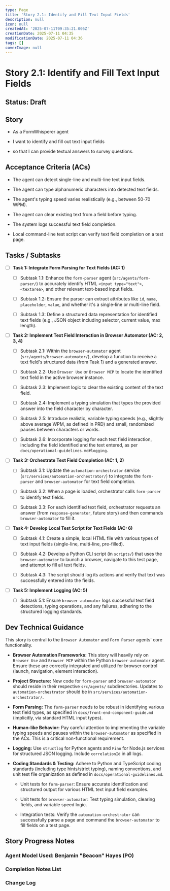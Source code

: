 ```yaml
---
type: Page
title: 'Story 2.1: Identify and Fill Text Input Fields'
description: null
icon: null
createdAt: '2025-07-11T09:35:21.005Z'
creationDate: 2025-07-11 04:35
modificationDate: 2025-07-11 04:36
tags: []
coverImage: null
---
```


# Story 2.1: Identify and Fill Text Input Fields

## Status: Draft

## Story

- As a FormWhisperer agent

- I want to identify and fill out text input fields

- so that I can provide textual answers to survey questions.

## Acceptance Criteria (ACs)

- The agent can detect single-line and multi-line text input fields.

- The agent can type alphanumeric characters into detected text fields.

- The agent's typing speed varies realistically (e.g., between 50-70 WPM).

- The agent can clear existing text from a field before typing.

- The system logs successful text field completion.

- Local command-line test script can verify text field completion on a test page.

## Tasks / Subtasks

- [ ] **Task 1: Integrate Form Parsing for Text Fields (AC: 1)**

    - [ ] Subtask 1.1: Enhance the `form-parser` agent (`src/agents/form-parser/`) to accurately identify HTML `<input type="text">`, `<textarea>`, and other relevant text-based input fields.

    - [ ] Subtask 1.2: Ensure the parser can extract attributes like `id`, `name`, `placeholder`, `value`, and whether it's a single-line or multi-line field.

    - [ ] Subtask 1.3: Define a structured data representation for identified text fields (e.g., JSON object including selector, current value, max length).

- [ ] **Task 2: Implement Text Field Interaction in Browser Automator (AC: 2, 3, 4)**

    - [ ] Subtask 2.1: Within the `browser-automator` agent (`src/agents/browser-automator/`), develop a function to receive a text field's structured data (from Task 1) and a generated answer.

    - [ ] Subtask 2.2: Use `Browser Use` or `Browser MCP` to locate the identified text field in the active browser instance.

    - [ ] Subtask 2.3: Implement logic to clear the existing content of the text field.

    - [ ] Subtask 2.4: Implement a typing simulation that types the provided answer into the field character by character.

    - [ ] Subtask 2.5: Introduce realistic, variable typing speeds (e.g., slightly above average WPM, as defined in PRD) and small, randomized pauses between characters or words.

    - [ ] Subtask 2.6: Incorporate logging for each text field interaction, including the field identified and the text entered, as per `docs/operational-guidelines.md#logging`.

- [ ] **Task 3: Orchestrate Text Field Completion (AC: 1, 2)**

    - [ ] Subtask 3.1: Update the `automation-orchestrator` service (`src/services/automation-orchestrator/`) to integrate the `form-parser` and `browser-automator` for text field completion.

    - [ ] Subtask 3.2: When a page is loaded, orchestrator calls `form-parser` to identify text fields.

    - [ ] Subtask 3.3: For each identified text field, orchestrator requests an answer (from `response-generator`, future story) and then commands `browser-automator` to fill it.

- [ ] **Task 4: Develop Local Test Script for Text Fields (AC: 6)**

    - [ ] Subtask 4.1: Create a simple, local HTML file with various types of text input fields (single-line, multi-line, pre-filled).

    - [ ] Subtask 4.2: Develop a Python CLI script (in `scripts/`) that uses the `browser-automator` to launch a browser, navigate to this test page, and attempt to fill all text fields.

    - [ ] Subtask 4.3: The script should log its actions and verify that text was successfully entered into the fields.

- [ ] **Task 5: Implement Logging (AC: 5)**

    - [ ] Subtask 5.1: Ensure `browser-automator` logs successful text field detections, typing operations, and any failures, adhering to the structured logging standards.

## Dev Technical Guidance

This story is central to the `Browser Automator` and `Form Parser` agents' core functionality.

- **Browser Automation Frameworks:** This story will heavily rely on `Browser Use` and `Browser MCP` within the Python `browser-automator` agent. Ensure these are correctly integrated and utilized for browser control (launch, navigation, element interaction).

- **Project Structure:** New code for `form-parser` and `browser-automator` should reside in their respective `src/agents/` subdirectories. Updates to `automation-orchestrator` should be in `src/services/automation-orchestrator/`.

- **Form Parsing:** The `form-parser` needs to be robust in identifying various text field types, as specified in `docs/front-end-component-guide.md` (implicitly, via standard HTML input types).

- **Human-like Behavior:** Pay careful attention to implementing the variable typing speeds and pauses within the `browser-automator` as specified in the ACs. This is a critical non-functional requirement.

- **Logging:** Use `structlog` for Python agents and `Pino` for Node.js services for structured JSON logging. Include `correlationId` in all logs.

- **Coding Standards & Testing:** Adhere to Python and TypeScript coding standards (including type hints/strict typing), naming conventions, and unit test file organization as defined in `docs/operational-guidelines.md`.

    - Unit tests for `form-parser`: Ensure accurate identification and structured output for various HTML text input field examples.

    - Unit tests for `browser-automator`: Test typing simulation, clearing fields, and variable speed logic.

    - Integration tests: Verify the `automation-orchestrator` can successfully parse a page and command the `browser-automator` to fill fields on a test page.

## Story Progress Notes

### Agent Model Used: Benjamin "Beacon" Hayes (PO)

### Completion Notes List

### Change Log

